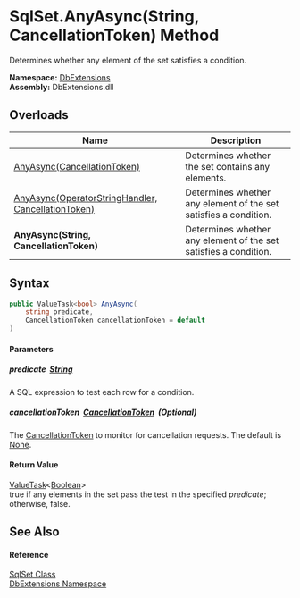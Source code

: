 SqlSet.AnyAsync(String, CancellationToken) Method
=================================================
Determines whether any element of the set satisfies a condition.
  
**Namespace:** [DbExtensions][1]  
**Assembly:** DbExtensions.dll

Overloads
---------

| Name                                                    | Description                                                      |
| ------------------------------------------------------- | ---------------------------------------------------------------- |
| [AnyAsync(CancellationToken)][2]                        | Determines whether the set contains any elements.                |
| [AnyAsync(OperatorStringHandler, CancellationToken)][3] | Determines whether any element of the set satisfies a condition. |
| **AnyAsync(String, CancellationToken)**                 | Determines whether any element of the set satisfies a condition. |


Syntax
------

```csharp
public ValueTask<bool> AnyAsync(
	string predicate,
	CancellationToken cancellationToken = default
)
```

#### Parameters

##### *predicate*  [String][4]
A SQL expression to test each row for a condition.

##### *cancellationToken*  [CancellationToken][5]  (Optional)
The [CancellationToken][5] to monitor for cancellation requests. The default is [None][6].

#### Return Value
[ValueTask][7]&lt;[Boolean][8]>  
true if any elements in the set pass the test in the specified *predicate*; otherwise, false.

See Also
--------

#### Reference
[SqlSet Class][9]  
[DbExtensions Namespace][1]  

[1]: ../README.md
[2]: AnyAsync_2.md
[3]: AnyAsync.md
[4]: https://learn.microsoft.com/dotnet/api/system.string
[5]: https://learn.microsoft.com/dotnet/api/system.threading.cancellationtoken
[6]: https://learn.microsoft.com/dotnet/api/system.threading.cancellationtoken.none
[7]: https://learn.microsoft.com/dotnet/api/system.threading.tasks.valuetask-1
[8]: https://learn.microsoft.com/dotnet/api/system.boolean
[9]: README.md
